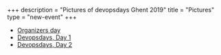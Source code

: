 +++
description = "Pictures of devopsdays Ghent 2019"
title = "Pictures"
type = "new-event"
+++
- [Organizers day](https://zoeminbvba.pixieset.com/devopsdaysday1/)
- [Devopsdays, Day 1](https://zoeminbvba.pixieset.com/devopsdaysday2/)
- [Devopsdays, Day 2](https://zoeminbvba.pixieset.com/devopsdaysday3/)